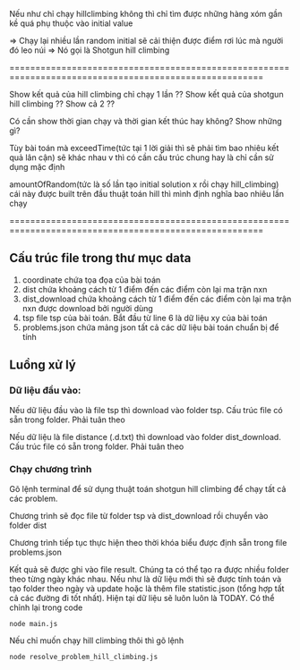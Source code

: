 Nếu như chỉ chạy hillclimbing không thì chỉ tìm được những hàng xóm gần kề quá phụ thuộc vào initial value

=> Chạy lại nhiều lần random initial sẽ cải thiện được điểm rơi lúc mà người đó leo núi
=> Nó gọi là Shotgun hill climbing

=======================================================================================================

Show kết quả của hill climbing chỉ chạy 1 lần ??
Show kết quả của shotgun hill climbing ??
Show cả 2 ??

Có cần show thời gian chạy và thời gian kết thúc hay không?
Show những gì?

Tùy bài toán mà exceedTime(tức tại 1 lời giải thì sẽ phải tìm bao nhiêu kết quả lân cận) sẽ khác nhau v thì có cần cấu trúc chung hay là chỉ cần sử dụng mặc định

amountOfRandom(tức là số lần tạo initial solution x rồi chạy hill_climbing) cái này được built trên đầu thuật toán hill thì mình định nghĩa bao nhiêu lần chạy 

=======================================================================================================

## Cấu trúc file trong thư mục data

1. coordinate chứa tọa đọa của bài toán
2. dist chứa khoảng cách từ 1 điểm đến các điểm còn lại ma trận nxn
3. dist_download chứa khoảng cách từ 1 điểm đến các điểm còn lại ma trận nxn được download bởi người dùng
4. tsp file tsp của bài toán. Bắt đầu từ line 6 là dữ liệu xy của bài toán
5. problems.json chứa mảng json tất cả các dữ liệu bài toán chuẩn bị để tính

## Luồng xử lý
### Dữ liệu đầu vào:

Nếu dữ liệu đầu vào là file tsp thì download vào folder tsp. Cấu trúc file có sẵn trong folder. Phải tuân theo

Nếu dữ liệu là file distance (.d.txt) thì download vào folder dist_download. Cấu trúc file có sẵn trong folder. Phải tuân theo

### Chạy chương trình

Gõ lệnh terminal để sử dụng thuật toán shotgun hill climbing để chạy tất cả các problem.

Chương trình sẽ đọc file từ folder tsp và dist_download rồi chuyển vào folder dist

Chương trình tiếp tục thực hiện theo thời khóa biểu được định sẵn trong file problems.json

Kết quả sẽ được ghi vào file result. Chúng ta có thể tạo ra được nhiều folder theo từng ngày khác nhau. Nếu như là dữ liệu mới thì sẽ được
tính toán và tạo folder theo ngày và update hoặc là thêm file statistic.json (tổng hợp tất cả các đường đi tốt nhất). Hiện tại dữ liệu sẽ luôn luôn là TODAY. Có thể chỉnh lại trong code

``node main.js``

Nếu chỉ muốn chạy hill climbing thôi thì gõ lệnh

``node resolve_problem_hill_climbing.js``
